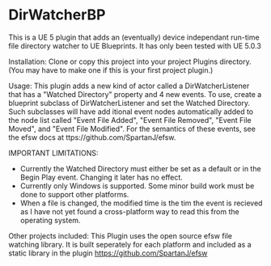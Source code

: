 # DirWatcherBP

This is a UE 5 plugin that adds an (eventually) device independant run-time file directory watcher to UE  Blueprints.
It has only been tested with UE 5.0.3

Installation:
Clone or copy this project into your project Plugins directory. (You may have to make one if this is your first
project plugin.)

Usage:
This plugin adds a new kind of actor called a DirWatcherListener that has a "Watched Directory" property and 4 new events.
To use, create a blueprint subclass of DirWatcherListener and set the Watched Directory.  Such subclasses will have
add itional event nodes automatically added to the node list called "Event File Added", "Event File Removed", "Event File Moved",
and "Event File Modified".  For the semantics of these events, see the efsw docs at ttps://github.com/SpartanJ/efsw.


IMPORTANT LIMITATIONS:
* Currently the Watched Directory must either be set as a default or in the Begin Play event. Changing it later has no effect.
* Currently only Windows is supported. Some minor build work must be done to support other platforms.
* When a file is changed, the modified time is the tim the event is recieved as I have not yet found a cross-platform way to read this from the operating system.

Other projects included:
This Plugin uses the open source efsw file watching library. It is built seperately for each platform and  included as
a static library in the plugin
https://github.com/SpartanJ/efsw

